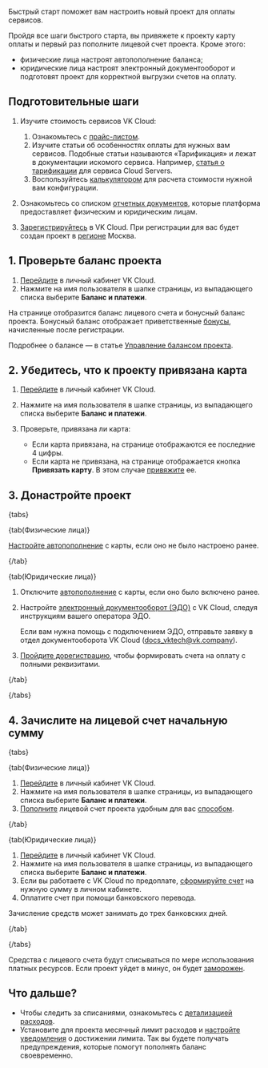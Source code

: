 Быстрый старт поможет вам настроить новый проект для оплаты сервисов.

Пройдя все шаги быстрого старта, вы привяжете к проекту карту оплаты и первый раз пополните лицевой счет проекта. Кроме этого:

- физические лица настроят автопополнение баланса;
- юридические лица настроят электронный документооборот и подготовят проект для корректной выгрузки счетов на оплату.

## Подготовительные шаги

1. Изучите стоимость сервисов VK Cloud:

   1. Ознакомьтесь с [прайс-листом](https://cloud.vk.com/pricelist/).
   1. Изучите статьи об особенностях оплаты для нужных вам сервисов. Подобные статьи называются «Тарификация» и лежат в документации искомого сервиса. Например, [статья о тарификации](/ru/computing/iaas/tariffication) для сервиса Cloud Servers.
   1. Воспользуйтесь [калькулятором](https://cloud.vk.com/pricing) для расчета стоимости нужной вам конфигурации.

1. Ознакомьтесь со списком [отчетных документов](../concepts/report), которые платформа предоставляет физическим и юридическим лицам.
1. [Зарегистрируйтесь](/ru/intro/onboarding/account) в VK Cloud. При регистрации для вас будет создан проект в [регионе](/ru/tools-for-using-services/account/concepts/regions) Москва.

## 1. Проверьте баланс проекта

1. [Перейдите](https://msk.cloud.vk.com/app/) в личный кабинет VK Cloud.
1. Нажмите на имя пользователя в шапке страницы, из выпадающего списка выберите **Баланс и платежи**.

На странице отобразится баланс лицевого счета и бонусный баланс проекта. Бонусный баланс отображает приветственные [бонусы](../concepts/balance#bonuses), начисленные после регистрации.

Подробнее о балансе — в статье [Управление балансом проекта](../instructions/payment).

## 2. Убедитесь, что к проекту привязана карта

1. [Перейдите](https://msk.cloud.vk.com/app/) в личный кабинет VK Cloud.
1. Нажмите на имя пользователя в шапке страницы, из выпадающего списка выберите **Баланс и платежи**.
1. Проверьте, привязана ли карта:

   - Если карта привязана, на странице отображаются ее последние 4 цифры.
   - Если карта не привязана, на странице отображается кнопка **Привязать карту**. В этом случае [привяжите](../instructions/add-card#privyazat_kartu) ее.

## 3. Донастройте проект

{tabs}

{tab(Физические лица)}

[Настройте автопополнение](../instructions/add-card#nastroit_avtopopolnenie) с карты, если оно не было настроено ранее.

{/tab}

{tab(Юридические лица)}

1. Отключите [автопополнение](../instructions/add-card#nastroit_avtopopolnenie) с карты, если оно было включено ранее.
1. Настройте [электронный документооборот (ЭДО)](../concepts/report#edm) с VK Cloud, следуя инструкциям вашего оператора ЭДО.

   Если вам нужна помощь с подключением ЭДО, отправьте заявку в отдел документооборота VK Cloud (docs_vktech@vk.company).

1. [Пройдите дорегистрацию](/ru/intro/billing/instructions/corporate#doregistraciya_yul), чтобы формировать счета на оплату с полными реквизитами.

{/tab}

{/tabs}

## 4. Зачислите на лицевой счет начальную сумму

{tabs}

{tab(Физические лица)}

1. [Перейдите](https://msk.cloud.vk.com/app/) в личный кабинет VK Cloud.
1. Нажмите на имя пользователя в шапке страницы, из выпадающего списка выберите **Баланс и платежи**.
1. [Пополните](../instructions/payment#vnesenie_sredstv) лицевой счет проекта удобным для вас [способом](../concepts/payment-methods).

{/tab}

{tab(Юридические лица)}

1. [Перейдите](https://msk.cloud.vk.com/app/) в личный кабинет VK Cloud.
1. Нажмите на имя пользователя в шапке страницы, из выпадающего списка выберите **Баланс и платежи**.
1. Если вы работаете с VK Cloud по предоплате, [сформируйте счет](../instructions/bill-generation) на нужную сумму в личном кабинете.
1. Оплатите счет при помощи банковского перевода.

Зачисление средств может занимать до трех банковских дней.

{/tab}

{/tabs}

Средства с лицевого счета будут списываться по мере использования платных ресурсов. Если проект уйдет в минус, он будет [заморожен](/ru/tools-for-using-services/account/concepts/projects#avtomaticheskaya_zamorozka_proekta).

## Что дальше?

- Чтобы следить за списаниями, ознакомьтесь с [детализацией расходов](../instructions/detail).
- Установите для проекта месячный лимит расходов и [настройте уведомления](../instructions/payment#uvedomleniya_o_rashodah) о достижении лимита. Так вы будете получать предупреждения, которые помогут пополнять баланс своевременно.

